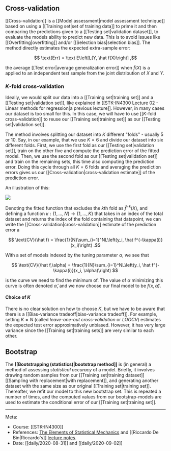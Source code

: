 ## Cross-validation

[[Cross-validation]] is a [[Model assessment|model assessment technique]] based on using a [[Training set|set of training data]] to prime it and then comparing the predictions given to a [[Testing set|validation dataset]], to evaluate the models ability to predict new data. This is to avoid issues like [[Overfitting|overfitting]] and/or [[Selection bias|selection bias]]. The method directly estimates the expected extra-sample error:

$$ \text{Err} = \text E\left[L(Y, \hat f(X)\right] ,$$

the average [[Test error|average generalization error]] when $\hat f(X)$ is a applied to an independent test sample from the joint distribution of $X$ and $Y$.

### $K$-fold cross-validation

Ideally, we would split our data into a [[Training set|training set]] and a [[Testing set|validation set]], like explained in [[STK-IN4300 Lecture 02 - Linear methods for regression|a previous lecture]]. However, in many cases our dataset is too small for this. In this case, we will have to use [[$K$-fold cross-validation]] to reuse our [[Training set|training set]] as our [[Testing set|validation set]].

The method involves splitting our dataset into $K$ different "folds" - usually $5$ or $10$. Say, in our example, that we use $K=6$ and divide our dataset into six different folds. First, we use the first fold as our [[Testing set|validation set]], train on the other five and compute the prediction error of the fitted model. Then, we use the second fold as our [[Testing set|validation set]] and train on the remaining sets, this time also computing the prediction error. Doing this cycle through all $K=6$ folds and averaging the prediction errors gives us our [[Cross-validation|cross-validation estimate]] of the prediction error. 

An illustration of this:

![](https://raw.githubusercontent.com/qingkaikong/blog/master/2017_05_More_on_applying_ANN/figures/figure_1.jpg)

Denoting the fitted function that excludes the $k$th fold as $\hat f^{-k}(X)$, and defining a function $\kappa:\{1,\dots,N\}\rightarrow\{1,\dots,K\}$ that takes in an index of the total dataset and returns the index of the fold containing that datapoint, we can write the [[Cross-validation|cross-validation]] estimate of the prediction error a

$$ \text{CV}(\hat f) = \frac{1}{N}\sum_{i=1}^NL\left(y_i, \hat f^{-\kappa(i)}(x_i)\right) .$$

With a set of models indexed by the tuning parameter $\alpha$, we see that

$$ \text{CV}(\hat f,\alpha) = \frac{1}{N}\sum_{i=1}^NL\left(y_i, \hat f^{-\kappa(i)}(x_i, \alpha)\right) $$

is the curve we need to find the minimum of. The value of $\alpha$ minimizing this curve is often denoted $\hat \alpha$, and we now choose our final model to be $f(x,\hat \alpha)$.

#### Choice of $K$

There is no clear solution on how to choose $K$, but we have to be aware that there is a [[Bias-variance tradeoff|bias-variance tradeoff]]. For example, setting $K=N$ (called *leave-one-out cross-validation* or *LOOCV*) estimates the expected test error approximatively unbiased. However, it has very large variance since the [[Training set|training sets]] are very similar to each other.

## Bootstrap

The **[[Bootstrapping (statistics)|bootstrap method]]** is (in general) a method of assessing *statistical accuracy* of a model. Briefly, it involves drawing random samples from our [[Training set|training dataset]] [[Sampling with replacement|with replacement]], and generating another dataset with the same size as our original [[Training set|training set]]. Thereafter, we refit our model to this new bootstrap set. This is repeated a number of times, and the computed values from our bootstrap-models are used to estimate the conditional error of our [[Training set|training set]]. 



***

Meta:
- Course: [[STK-IN4300]]
- References: [The Elements of Statistical Mechanics](https://web.stanford.edu/%7Ehastie/Papers/ESLII.pdf) and [[Riccardo De Bin|Riccardo's]] [lecture notes](https://www.uio.no/studier/emner/matnat/math/STK-IN4300/h20/slides/lecture_3.pdf).
- Date: [[daily/2020-08-31]] and [[daily/2020-09-02]]